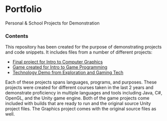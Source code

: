 # Portfolio
Personal &amp; School Projects for Demonstration

### Contents
This repository has been created for the purpose of demonstrating projects and code snippets. It includes files from a number of different projects:
 * [Final project for Intro to Computer Graphics](GraphicsProjectFinal)
 * [Game created for Intro to Game Programming](IntroGameProgrammingProject)
 * [Technology Demo from Exploration and Gaming Tech](ExplorationGamingTechDemo)
 
Each of these projects spans languages, programs, and purposes. These projects were created for different courses taken in the last 2 years and demonstrate proficiency in multiple languages and tools including Java, C#, OpenGL, and the Unity game engine. Both of the game projects come included with builds that are ready to run and the original source Unity project files. The Graphics project comes with the original source files as well.
